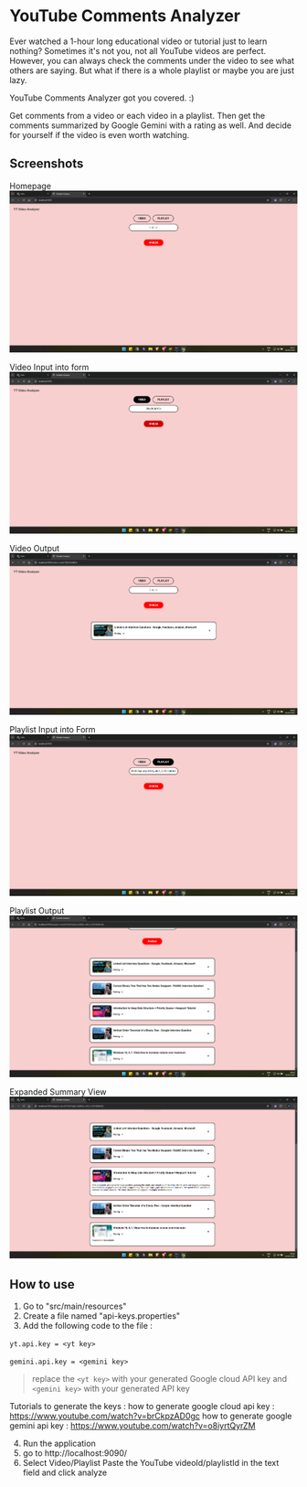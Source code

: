 # YouTube Comments Analyzer
Ever watched a 1-hour long educational video or tutorial just to learn nothing? Sometimes it's not you, not all YouTube videos are perfect. However, you can always check the comments under the video to see what others are saying. But what if there is a whole playlist or maybe you are just lazy.

YouTube Comments Analyzer got you covered. :)

Get comments from a video or each video in a playlist. Then get the comments summarized by Google Gemini with a rating as well. And decide for yourself if the video is even worth watching.

## Screenshots
Homepage
![image info](./screenshots/home.png)

Video Input into form
![image info](./screenshots/video-input.png)

Video Output
![image info](./screenshots/video-output.png)

Playlist Input into Form
![image info](./screenshots/playlist-input.png)

Playlist Output
![image info](./screenshots/playlist-output.png)

Expanded Summary View
![image info](./screenshots/expanded-view.png)

## How to use
1. Go to "src/main/resources"
2. Create a file named "api-keys.properties"
3. Add the following code to the file :

`yt.api.key = <yt key>`

`gemini.api.key = <gemini key>`

> replace the `<yt key>` with your generated Google cloud API key
and `<gemini key>` with your generated API key

Tutorials to generate the keys :
how to generate google cloud api key : https://www.youtube.com/watch?v=brCkpzAD0gc
how to generate google gemini api key : https://www.youtube.com/watch?v=o8iyrtQyrZM

4. Run the application
5. go to http://localhost:9090/
6. Select Video/Playlist Paste the YouTube videoId/playlistId in the text field and click analyze